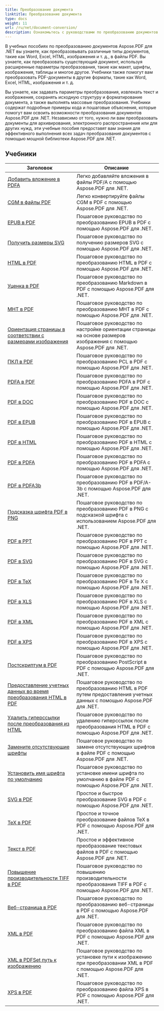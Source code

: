 ```yaml
---
title: Преобразование документа
linktitle: Преобразование документа
type: docs
weight: 11
url: /ru/net/document-conversion/
description: Ознакомьтесь с руководствами по преобразованию документов с помощью Aspose.PDF для .NET. Легко конвертируйте файлы в разные форматы.
---
```

В учебных пособиях по преобразованию документов Aspose.PDF для .NET вы узнаете, как преобразовывать различные типы документов, такие как Word, Excel, HTML, изображения и т. д., в файлы PDF. Вы узнаете, как преобразовать существующий документ, используя расширенные параметры преобразования, такие как макет, шрифты, изображения, таблицы и многое другое. Учебники также помогут вам преобразовать PDF-документы в другие форматы, такие как Word, Excel, HTML, изображения и т. д. 

Вы узнаете, как задавать параметры преобразования, извлекать текст и изображения, сохранять исходную структуру и форматирование документа, а также выполнять массовые преобразования. Учебники содержат подробные примеры кода и пошаговые объяснения, которые помогут вам освоить возможности преобразования документов Aspose.PDF для .NET. Независимо от того, нужно ли вам преобразовать документы для архивирования, электронного распространения или для других нужд, эти учебные пособия предоставят вам знания для эффективного выполнения всех задач преобразования документов с помощью мощной библиотеки Aspose.PDF для .NET.

## Учебники
| Заголовок | Описание |
| --- | --- | 
| [Добавить вложение в PDFA](./add-attachment-to-pdfa/) | Легко добавляйте вложения в файлы PDF/A с помощью Aspose.PDF для .NET. |  
| [CGM в файлы PDF](./cgm-to-pdf/) | Легко конвертируйте файлы CGM в PDF с помощью Aspose.PDF для .NET. |  
| [EPUB в PDF](./epub-to-pdf/) | Пошаговое руководство по преобразованию EPUB в PDF с помощью Aspose.PDF для .NET. |  
| [Получить размеры SVG](./get-svg-dimensions/) | Пошаговое руководство по получению размеров SVG с помощью Aspose.PDF для .NET. |  
| [HTML в PDF](./html-to-pdf/) | Пошаговое руководство по преобразованию HTML в PDF с помощью Aspose.PDF для .NET. |  
| [Уценка в PDF](./markdown-to-pdf/) | Пошаговое руководство по преобразованию Markdown в PDF с помощью Aspose.PDF для .NET. |  
| [MHT в PDF](./mht-to-pdf/) | Пошаговое руководство по преобразованию MHT в PDF с помощью Aspose.PDF для .NET. |  
| [Ориентация страницы в соответствии с размерами изображения](./page-orientation-according-image-dimensions/) | Пошаговое руководство по настройке ориентации страницы на основе размеров изображения с помощью Aspose.PDF для .NET. |  
| [ПКЛ в PDF](./pcl-to-pdf/) | Пошаговое руководство по преобразованию PCL в PDF с помощью Aspose.PDF для .NET. |  
| [PDFA в PDF](./pdfa-to-pdf/) | Пошаговое руководство по преобразованию PDFA в PDF с помощью Aspose.PDF для .NET. |  
| [PDF в DOC](./pdf-to-doc/) | Пошаговое руководство по преобразованию PDF в DOC с помощью Aspose.PDF для .NET.  |  
| [PDF в EPUB](./pdf-to-epub/) | Пошаговое руководство по преобразованию PDF в EPUB с помощью Aspose.PDF для .NET. |  
| [PDF в HTML](./pdf-to-html/) | Пошаговое руководство по преобразованию PDF в HTML с помощью Aspose.PDF для .NET. |  
| [PDF в PDFA](./pdf-to-pdfa/) | Пошаговое руководство по преобразованию PDF в PDFA с помощью Aspose.PDF для .NET. |  
| [PDF в PDFA3b](./pdf-to-pdfa3b/) | Пошаговое руководство по преобразованию PDF в PDF/A-3b с помощью Aspose.PDF для .NET. |  
| [Подсказка шрифта PDF в PNG](./pdf-to-png-font-hinting/) | Пошаговое руководство по преобразованию PDF в PNG с подсказкой шрифта с использованием Aspose.PDF для .NET. |  
| [PDF в PPT](./pdf-to-ppt/) | Пошаговое руководство по преобразованию PDF в PPT с помощью Aspose.PDF для .NET. |  
| [PDF в SVG](./pdf-to-svg/) | Пошаговое руководство по преобразованию PDF в SVG с помощью Aspose.PDF для .NET. |  
| [PDF в TeX](./pdf-to-tex/) | Пошаговое руководство по преобразованию PDF в Te X с помощью Aspose.PDF для .NET. |  
| [PDF в XLS](./pdf-to-xls/) | Пошаговое руководство по преобразованию PDF в XLS с помощью Aspose.PDF для .NET. |  
| [PDF в XML](./pdf-to-xml/) | Пошаговое руководство по преобразованию PDF в XML с помощью Aspose.PDF для .NET. |  
| [PDF в XPS](./pdf-to-xps/) | Пошаговое руководство по преобразованию PDF в XPS с помощью Aspose.PDF для .NET. |  
| [Постскриптум в PDF](./postscript-to-pdf/) | Пошаговое руководство по преобразованию PostScript в PDF с помощью Aspose.PDF для .NET. |  
| [Предоставление учетных данных во время преобразования HTML в PDF](./provide-credentials-during-html-to-pdf/) | Пошаговое руководство по преобразованию HTML в PDF путем предоставления учетных данных с помощью Aspose.PDF для .NET. |  
| [Удалить гиперссылки после преобразования из HTML](./remove-hyperlinks-after-converting-from-html/) | Пошаговое руководство по удалению гиперссылок после преобразования HTML в PDF с помощью Aspose.PDF для .NET. |  
| [Замените отсутствующие шрифты](./replace-missing-fonts/) | Пошаговое руководство по замене отсутствующих шрифтов в файле PDF с помощью Aspose.PDF для .NET. |  
| [Установить имя шрифта по умолчанию](./set-default-font-name/) | Пошаговое руководство по установке имени шрифта по умолчанию в файле PDF с помощью Aspose.PDF для .NET. |  
| [SVG в PDF](./svg-to-pdf/) | Простое и быстрое преобразование SVG в PDF с помощью Aspose.PDF для .NET. |  
| [TeX в PDF](./tex-to-pdf/) | Простое и точное преобразование файлов TeX в PDF с помощью Aspose.PDF для .NET. |  
| [Текст в PDF](./text-to-pdf/) | Простое и эффективное преобразование текстовых файлов в PDF с помощью Aspose.PDF для .NET. |  
| [Повышение производительности TIFF в PDF](./tiff-to-pdf-performance-improvement/) | Пошаговое руководство по повышению производительности преобразования TIFF в PDF с помощью Aspose.PDF для .NET. |  
| [Веб-страница в PDF](./web-page-to-pdf/) | Пошаговое руководство по преобразованию веб-страницы в PDF с помощью Aspose.PDF для .NET. |  
| [XML в PDF](./xml-to-pdf/) | Пошаговое руководство по преобразованию файла XML в PDF с помощью Aspose.PDF для .NET. |  
| [XML в PDFSet путь к изображению](./xml-to-pdfset-image-path/) | Пошаговое руководство по установке пути к изображению при преобразовании XML в PDF с помощью Aspose.PDF для .NET. |  
| [XPS в PDF](./xps-to-pdf/) | Пошаговое руководство по преобразованию файла XPS в PDF с помощью Aspose.PDF для .NET. |  